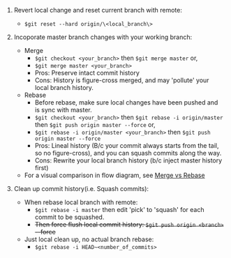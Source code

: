 1. Revert local change and reset current branch with remote:
    * `$git reset --hard origin/\<local_branch\>`

2. Incoporate master branch changes with your working branch:
    * Merge
      *  `$git checkout <your_branch>` then `$git merge master` or,
      *  `$git merge master <your_branch>`
      *  Pros: Preserve intact commit history
      *  Cons: History is figure-cross merged, and may 'pollute' your local branch history.
    * Rebase
      *  Before rebase, make sure local changes have been pushed and is sync with master.
      *  `$git checkout <your_branch>` then `$git rebase -i origin/master` then `$git push origin master --force` or,
      *  `$git rebase -i origin/master <your_branch>` then `$git push origin master --force`
      *  Pros: Lineal history (B/c your commit always starts from the tail, so no figure-cross), and you can squash commits along the way.
      *  Cons: Rewrite your local branch history (b/c inject master history first)
    * For a visual comparison in flow diagram, see [Merge vs Rebase](https://www.atlassian.com/git/tutorials/merging-vs-rebasing)

3. Clean up commit history(i.e. Squash commits):
      * When rebase local branch with remote:
         *  `$git rebase -i master` then edit 'pick' to 'squash' for each commit to be squashed.
         *  ~~Then force flush local commit history: `$git push origin <branch>` --force~~
      * Just local clean up, no actual branch rebase:
         *  `$git rebase -i HEAD~<number_of_commits>`



